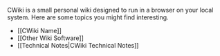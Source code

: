 CWiki is a small personal wiki designed to run in a browser on your local system. Here are some topics you might find interesting.

* [[CWiki Name]]
* [[Other Wiki Software]]
* [[Technical Notes|CWiki Technical Notes]]
